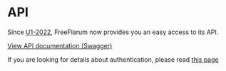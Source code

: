 # API

Since [U1-2022](https://discuss.flarum.org/d/7585/3885), FreeFlarum now provides you an easy access to its API.

[View API documentation (Swagger)](https://api.freeflarum.dev)

If you are looking for details about authentication, please read [this page](https://docs.freeflarum.com/api/authentication)
